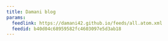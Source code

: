 ```yaml
---
title: Damani blog
params:
  feedlink: https://damani42.github.io/feeds/all.atom.xml
  feedid: b40d04c68959582fc4603097e5d3ab18
---
```

